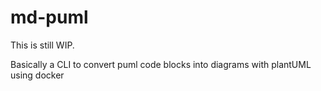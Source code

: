 # md-puml

This is still WIP.

Basically a CLI to convert puml code blocks into diagrams with plantUML using docker
